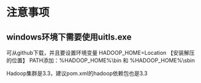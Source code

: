 # 注意事项
## windows环境下需要使用uitls.exe
可从github下载，并且要设置环境变量
HADOOP_HOME=Location 【安装解压的位置】
PATH添加：%HADOOP_HOME%\bin 和 %HADOOP_HOME%\sbin 

Hadoop集群是3.3，建议pom.xml的hadoop依赖包也是3.3
